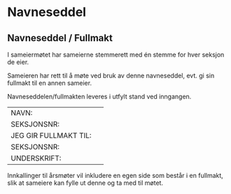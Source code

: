 # Navneseddel

## Navneseddel / Fullmakt

I sameiermøtet har sameierne stemmerett med én stemme for hver seksjon de eier.

Sameieren har rett til å møte ved bruk av denne navneseddel, evt. gi sin fullmakt til
en annen sameier.

Navneseddelen/fullmakten leveres i utfylt stand ved inngangen.

<table class="navneseddel">
<tr><td class="seddel-v">NAVN:</td><td class="seddel-h">&nbsp;</td></tr>
<tr><td class="seddel-v">SEKSJONSNR:</td><td class="seddel-h">&nbsp;</td></tr>
<tr><td class="seddel-v">JEG GIR FULLMAKT TIL:</td><td class="seddel-h">&nbsp;</td></tr>
<tr><td class="seddel-v">SEKSJONSNR:</td><td class="seddel-h">&nbsp;</td></tr>
<tr><td class="seddel-v">UNDERSKRIFT:</td><td class="seddel-h">&nbsp;</td></tr>
</table>

Innkallinger til årsmøter vil inkludere en egen side som består i en fullmakt, slik at sameiere kan fylle ut denne og ta med til møtet.
